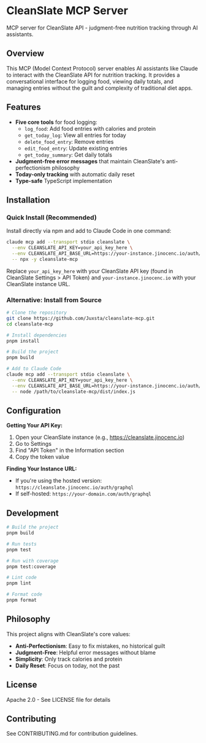 # CleanSlate MCP Server

MCP server for CleanSlate API - judgment-free nutrition tracking through AI assistants.

## Overview

This MCP (Model Context Protocol) server enables AI assistants like Claude to interact with the CleanSlate API for nutrition tracking. It provides a conversational interface for logging food, viewing daily totals, and managing entries without the guilt and complexity of traditional diet apps.

## Features

- **Five core tools** for food logging:
  - `log_food`: Add food entries with calories and protein
  - `get_today_log`: View all entries for today
  - `delete_food_entry`: Remove entries
  - `edit_food_entry`: Update existing entries
  - `get_today_summary`: Get daily totals
- **Judgment-free error messages** that maintain CleanSlate's anti-perfectionism philosophy
- **Today-only tracking** with automatic daily reset
- **Type-safe** TypeScript implementation

## Installation

### Quick Install (Recommended)

Install directly via npm and add to Claude Code in one command:

```bash
claude mcp add --transport stdio cleanslate \
  --env CLEANSLATE_API_KEY=your_api_key_here \
  --env CLEANSLATE_API_BASE_URL=https://your-instance.jinocenc.io/auth/graphql \
  -- npx -y cleanslate-mcp
```

Replace `your_api_key_here` with your CleanSlate API key (found in CleanSlate Settings > API Token) and `your-instance.jinocenc.io` with your CleanSlate instance URL.

### Alternative: Install from Source

```bash
# Clone the repository
git clone https://github.com/Juxsta/cleanslate-mcp.git
cd cleanslate-mcp

# Install dependencies
pnpm install

# Build the project
pnpm build

# Add to Claude Code
claude mcp add --transport stdio cleanslate \
  --env CLEANSLATE_API_KEY=your_api_key_here \
  --env CLEANSLATE_API_BASE_URL=https://your-instance.jinocenc.io/auth/graphql \
  -- node /path/to/cleanslate-mcp/dist/index.js
```

## Configuration

**Getting Your API Key:**
1. Open your CleanSlate instance (e.g., https://cleanslate.jinocenc.io)
2. Go to Settings
3. Find "API Token" in the Information section
4. Copy the token value

**Finding Your Instance URL:**
- If you're using the hosted version: `https://cleanslate.jinocenc.io/auth/graphql`
- If self-hosted: `https://your-domain.com/auth/graphql`

## Development

```bash
# Build the project
pnpm build

# Run tests
pnpm test

# Run with coverage
pnpm test:coverage

# Lint code
pnpm lint

# Format code
pnpm format
```

## Philosophy

This project aligns with CleanSlate's core values:

- **Anti-Perfectionism**: Easy to fix mistakes, no historical guilt
- **Judgment-Free**: Helpful error messages without blame
- **Simplicity**: Only track calories and protein
- **Daily Reset**: Focus on today, not the past

## License

Apache 2.0 - See LICENSE file for details

## Contributing

See CONTRIBUTING.md for contribution guidelines.
